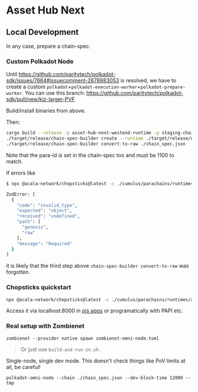 # Asset Hub Next

## Local Development

In any case, prepare a chain-spec.

### Custom Polkadot Node

Until https://github.com/paritytech/polkadot-sdk/issues/7664#issuecomment-2678983053 is resolved, we have to create a custom `polkadot`+`polkadot-execution-worker`+`polkadot-prepare-worker`. You can use this branch:
https://github.com/paritytech/polkadot-sdk/pull/new/kiz-larger-PVF

Build/install binaries from above.

Then:

```bash
cargo build --release -p asset-hub-next-westend-runtime -p staging-chain-spec-builder
./target/release/chain-spec-builder create --runtime ./target/release/wbuild/asset-hub-next-westend-runtime/asset_hub_next_westend_runtime.compact.compressed.wasm --relay-chain westend-local --para-id 1100 named-preset development
./target/release/chain-spec-builder convert-to-raw ./chain_spec.json
```

Note that the para-id is set in the chain-spec too and must be 1100 to match.

If errors like

```bash
$ npx @acala-network/chopsticks@latest -c ./cumulus/parachains/runtimes/assets/asset-hub-next-westend/ah-next-chopsticks.yml --genesis chain_spec.json

ZodError: [
  {
    "code": "invalid_type",
    "expected": "object",
    "received": "undefined",
    "path": [
      "genesis",
      "raw"
    ],
    "message": "Required"
  }
]
```

it is likely that the third step above `chain-spec-builder convert-to-raw` was forgotten.

### Chopsticks quickstart
```bash
npx @acala-network/chopsticks@latest -c ./cumulus/parachains/runtimes/assets/asset-hub-next-westend/ah-next-chopsticks.yml --genesis chain_spec.json
```
Access it via localhost:8000 in [pjs apps](https://polkadot.js.org/apps/?rpc=ws://127.0.0.1:8000) or programatically with PAPI etc.

### Real setup with Zombienet

```
zombienet --provider native spawn zombienet-omni-node.toml
```

> Or just use `build-and-run-zn.sh` .

Single-node, single dev mode. This doesn't check things like PoV limits at all, be careful!

```
polkadot-omni-node --chain ./chain_spec.json --dev-block-time 12000 --tmp
```
